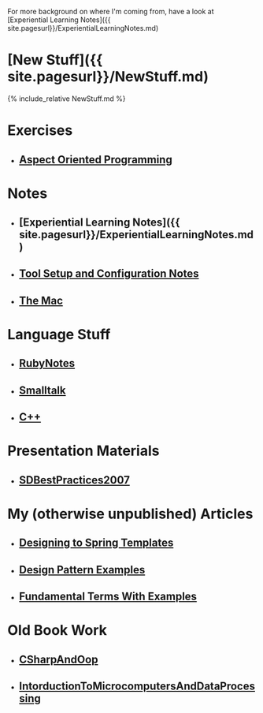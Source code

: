 For more background on where I'm coming from, have a look at
[Experiential Learning Notes]({{ site.pagesurl}}/ExperientialLearningNotes.md)



# [New Stuff]({{ site.pagesurl}}/NewStuff.md)
{% include_relative NewStuff.md %}

# Exercises
* ## [Aspect Oriented Programming]({site.pagesurl}}/AspectOrientedProgramming.md)

# Notes
* ## [Experiential Learning Notes]({{ site.pagesurl}}/ExperientialLearningNotes.md)
* ## [Tool Setup and Configuration Notes]({{site.pagesurl}}/Tool_Setup_and_Configuration_Notes.md)
* ## [The Mac]({{site.pagesurl}}/The_Mac.md)

# Language Stuff
* ## [RubyNotes]({{site.pagesurl}}/RubyNotes.md)
* ## [Smalltalk]({{site.pagesurl}}/Smalltalk.md)
* ## [C++]({{site.pagesurl}}/Cxx.md)

# Presentation Materials
* ## [SDBestPractices2007]({{site.pagesurl}}/SDBestPractices2007.md)

# My (otherwise unpublished) Articles
* ## [Designing to Spring Templates]({{site.pagesurl}}/Designing_to_Spring_Templates.md)
* ## [Design Pattern Examples]({{site.pagesurl}}/Design_Pattern_Examples.md)
* ## [Fundamental Terms With Examples]({{site.pagesurl}}/Fundamental_Terms_With_Examples.md)

# Old Book Work
* ## [CSharpAndOop]({{site.pagesurl}}/CSharpAndOop.md)
* ## [IntorductionToMicrocomputersAndDataProcessing]({{site.pagesurl}}/IntorductionToMicrocomputersAndDataProcessing.md)

